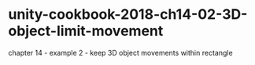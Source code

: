 # unity-cookbook-2018-ch14-02-3D-object-limit-movement
chapter 14 - example 2 - keep 3D object movements within rectangle
